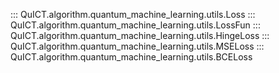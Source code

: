 ::: QuICT.algorithm.quantum_machine_learning.utils.Loss
::: QuICT.algorithm.quantum_machine_learning.utils.LossFun
::: QuICT.algorithm.quantum_machine_learning.utils.HingeLoss
::: QuICT.algorithm.quantum_machine_learning.utils.MSELoss
::: QuICT.algorithm.quantum_machine_learning.utils.BCELoss
